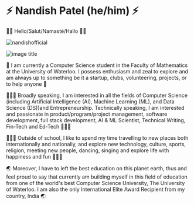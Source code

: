 # ⚡️ Nandish Patel (he/him) ⚡️
👋🏻 Hello/Salut/Namastē/Hallo 👋🏻

<p align="left"> <img src="https://komarev.com/ghpvc/?username=nandishofficial&label=Profile%20views&color=0e75b6&style=flat" alt="nandishofficial" /> </p>

![image title](https://rushter.com/counter.svg)


🙌 I am currently a Computer Science student in the Faculty of Mathematics at the University of Waterloo. I possess enthusiasm and zeal to explore and am always up to something be it a startup, clubs, volunteering, projects, or to help anyone 🙌

👨🏻‍💻 Broadly speaking, I am interested in all the fields of Computer Science (including Artificial Intelligence (AI), Machine Learning (ML), and Data Science (DS))and Entrepreneurship. Technically speaking, I am interested and passionate in product/program/project management, software development, full stack development, AI & ML Scientist, Technical Writing, Fin-Tech and Ed-Tech 👨🏻‍💻

👨🏻‍💻 Outside of school, I like to spend my time travelling to new places both internationally and nationally, and explore new technology, culture, sports, religion, meeting new people, dancing, singing and explore life with happiness and fun 🙋🏻‍♂️

🌏 Moreover, I have to left the best education on this planet earth, thus and feel proud to say that currently am building myself in this field of education from one of the world's best Computer Science University, The University of Waterloo. I am also the only International Elite Award Recipient from my country, India 🌏
